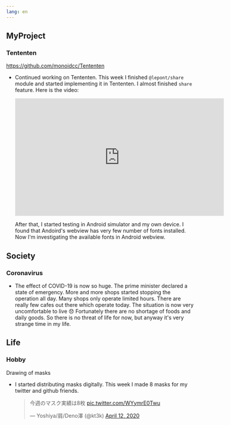 ```yaml
---
lang: en
---
```


## MyProject

### Tententen

https://github.com/monoidcc/Tententen

- Continued working on Tententen. This week I finished `@lepont/share` module and started implementing it in Tententen. I almost finished `share` feature. Here is the video:

  <iframe width="560" height="315" src="https://www.youtube.com/embed/fYWiYS-wXGA" frameborder="0" allow="accelerometer; autoplay; encrypted-media; gyroscope; picture-in-picture" allowfullscreen></iframe>

  After that, I started testing in Android simulator and my own device. I found that Andoird's webview has very few number of fonts installed. Now I'm investigating the available fonts in Android webview.

## Society

### Coronavirus

- The effect of COVID-19 is now so huge. The prime minister declared a state of emergency. More and more shops started stopping the operation all day. Many shops only operate limited hours. There are really few cafes out there which operate today. The situation is now very uncomfortable to live 😞 Fortunately there are no shortage of foods and daily goods. So there is no threat of life for now, but anyway it's very strange time in my life.

## Life

### Hobby

Drawing of masks

- I started distributing masks digitally. This week I made 8 masks for my twitter and github friends.

  <blockquote class="twitter-tweet"><p lang="ja" dir="ltr">今週のマスク実績は8枚 <a href="https://t.co/WYymrE0Twu">pic.twitter.com/WYymrE0Twu</a></p>&mdash; Yoshiya/肩/Deno澤 (@kt3k) <a href="https://twitter.com/kt3k/status/1249364048379916288?ref_src=twsrc%5Etfw">April 12, 2020</a></blockquote> <script async src="https://platform.twitter.com/widgets.js" charset="utf-8"></script>
